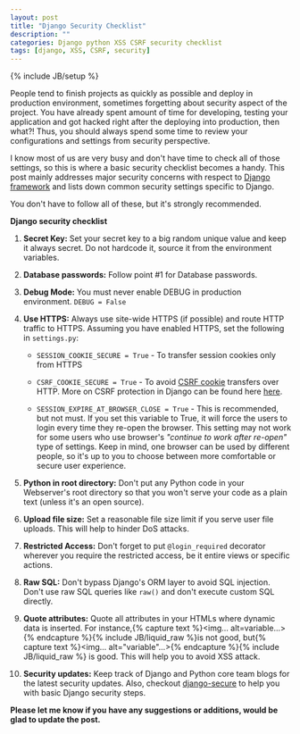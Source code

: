 ```yaml
---
layout: post
title: "Django Security Checklist"
description: ""
categories: Django python XSS CSRF security checklist 
tags: [django, XSS, CSRF, security]
---
```

{% include JB/setup %}

People tend to finish projects as quickly as possible and deploy in production environment, sometimes forgetting about security aspect of the project. You have already spent amount of time for developing, testing your application and got hacked right after the deploying into production, then what?! Thus, you should always spend some time to review your configurations and settings from security perspective. 

I know most of us are very busy and don't have time to check all of those settings, so this is where a basic security checklist becomes a handy. This post mainly addresses major security concerns with respect to [Django framework](http://djangoframework.com) and lists down common security settings specific to Django. 

You don't have to follow all of these, but it's strongly recommended.

**Django security checklist**


1.	**Secret Key:** 
	Set your secret key to a big random unique value and keep it always secret.  Do not hardcode it, source it from the environment variables. 
2.	**Database passwords:**
	Follow point #1 for Database passwords.
3.	**Debug Mode:** 
	You must never enable DEBUG in production environment. `DEBUG = False` 
4.	**Use HTTPS:** 
	Always use site-wide HTTPS (if possible) and route HTTP traffic to HTTPS. Assuming you have enabled HTTPS, set the following in `settings.py`:

	- `SESSION_COOKIE_SECURE = True` - To transfer session cookies only from HTTPS 
	
	- `CSRF_COOKIE_SECURE = True` - To avoid <a href="https://en.wikipedia.org/wiki/Cross-site_request_forgery" >CSRF cookie</a> transfers over HTTP. More on CSRF protection in Django can be found here <a href="https://docs.djangoproject.com/en/dev/ref/contrib/csrf/">here</a>.
	- `SESSION_EXPIRE_AT_BROWSER_CLOSE = True`  - This is recommended, but not must. If you set this variable to True, it will force the users to login every time they re-open the browser. This setting may not work for some users who use browser's <i>"continue to work after re-open"</i> type of settings.  Keep in mind, one browser can be used by different people, so it's up to you to choose between more comfortable or secure user experience.
5.	**Python in root directory:**
	Don't put any Python code in your Webserver's root directory so that you won't serve your code as a plain text (unless it's an open source).
6.	**Upload file size:**
	Set a reasonable file size limit if you serve user file uploads. This will help to hinder DoS attacks.
7.	**Restricted Access:**
	Don't forget to put ` @login_required ` decorator wherever you require the restricted access, be it entire views or specific actions.
8.	**Raw SQL:**
	Don't bypass Django's ORM layer to avoid SQL injection. Don't use raw SQL queries like `raw()` and don't execute custom SQL directly.
9.	**Quote attributes:**
	Quote all attributes in your HTMLs where dynamic data is inserted. For instance,{% capture text %}<img... alt=variable...>{% endcapture %}{% include JB/liquid_raw %}is not good, but{% capture text %}<img... alt="variable"...>{% endcapture %}{% include JB/liquid_raw %} is good. This will help you to avoid XSS attack.<br>
10.	**Security updates:**
	Keep track of Django and Python core team blogs for the latest security updates. 
	Also, checkout [django-secure](http://django-secure.readthedocs.org/en/latest/index.html) to help you with basic Django security steps.

**Please let me know if you have any suggestions or additions, would be glad to update the post.**
